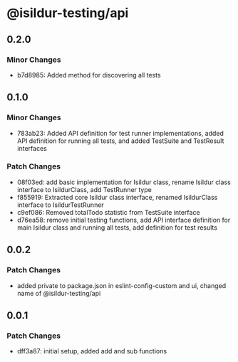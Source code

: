# @isildur-testing/api

## 0.2.0

### Minor Changes

- b7d8985: Added method for discovering all tests

## 0.1.0

### Minor Changes

- 783ab23: Added API definition for test runner implementations, added API definition for running all tests, and added TestSuite and TestResult interfaces

### Patch Changes

- 08f03ed: add basic implementation for Isildur class, rename Isildur class interface to IsildurClass, add TestRunner type
- f855919: Extracted core Isildur class interface, renamed IsildurClass interface to IsildurTestRunner
- c9ef086: Removed totalTodo statistic from TestSuite interface
- d76ea58: remove initial testing functions, add API interface definition for main Isildur class and running all tests, add definition for test results

## 0.0.2

### Patch Changes

- added private to package.json in eslint-config-custom and ui, changed name of @isildur-testing/api

## 0.0.1

### Patch Changes

- dff3a87: initial setup, added add and sub functions
